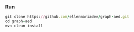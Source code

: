 ### Run 

```ruby
git clone https://github.com/ellenmariadev/graph-aed.git
cd graph-aed
mvn clean install
```
